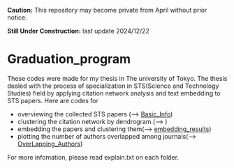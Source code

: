 **Caution:** This repository may become private from April without prior notice.

**Still Under Construction:** last update 2024/12/22 


# Graduation_program

These codes were made for my thesis in The university of Tokyo.
The thesis dealed with the process of specialization in STS(Science and Technology Studies) field by applying citation network analysis and text embedding to STS papers.
Here are codes for

- overviewing the collected STS papers   (--> [Basic_Info](https://github.com/HirokiMiyabe/Graduation_program/tree/main/Basic_Info))
- clustering the citation network by dendrogram.(--> )
- embedding the papers and clustering them(--> [embedding_results](https://github.com/HirokiMiyabe/Graduation_program/tree/main/embedding_results))
- plotting the number of authors overlapped among journals(--> [OverLapping_Authors](https://github.com/HirokiMiyabe/Graduation_program/tree/main/OverLapping_Authors))
  

For more infomation, please read explain.txt on each folder.
